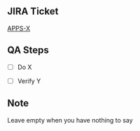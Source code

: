 ## JIRA Ticket

[APPS-X](https://youcanshop.atlassian.net/browse/APPS-X)

## QA Steps

* [ ] Do X
* [ ] Verify Y


## Note

Leave empty when you have nothing to say
